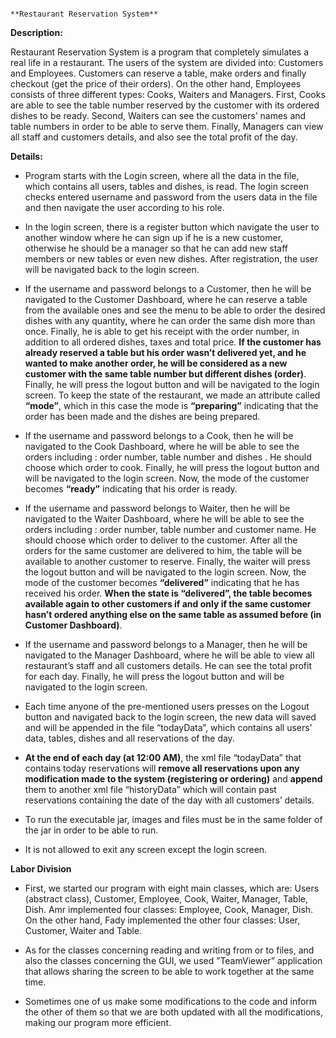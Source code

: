                                                                         **Restaurant Reservation System**

**Description:**

Restaurant Reservation System is a program that completely simulates a real life in a restaurant. The users of the system are divided into: Customers and 
Employees. Customers can reserve a table, make orders and finally checkout (get the price of their orders). On the other hand, Employees consists of three 
different types: Cooks, Waiters and Managers. First, Cooks are able to see the table number reserved by the customer with its ordered dishes to be ready. 
Second, Waiters can see the customers’ names and table numbers in order to be able to serve them. Finally, Managers can view all staff and customers 
details, and also see the total profit of the day.

**Details:**

*  	Program starts with the Login screen, where all the data in the file, which contains all users, tables and dishes, is read. The login screen checks 
    entered username and password from the users data in the file and then navigate the user according to his role.

*  	In the login screen, there is a register button which navigate the user to another window where he can sign up if he is a new customer, otherwise he 
    should be a manager so that he can add new staff members or new tables or even new dishes. After registration, the user will be navigated back to the 
    login screen.

*  	If the username and password belongs to a Customer, then he will be navigated to the Customer Dashboard, where he can reserve a table from the 
    available ones and see the menu to be able to order the desired dishes with any quantity, where he can order the same dish more than once. Finally, he 
    is able to get his receipt with the order number, in addition to all ordered dishes, taxes and total price. **If the customer has already reserved a 
    table but his order wasn’t delivered yet, and he wanted to make another order, he will be considered as a new customer with the same table number but 
    different dishes (order)**. Finally, he will press the logout button and will be navigated to the login screen. To keep the state of the restaurant, we
    made an attribute called **“mode”**, which in this case the mode is **“preparing”** indicating that the order has been made and the dishes are being
    prepared.

*  	If the username and password belongs to a Cook, then he will be navigated to the Cook Dashboard, where he will be able to see the orders including : 
    order number, table number and dishes . He should choose which order to cook. Finally, he will press the logout button and will be navigated to the 
    login screen. Now, the mode of the customer becomes **“ready”** indicating that his order is ready.

*  	If the username and password belongs to Waiter, then he will be navigated to the Waiter Dashboard, where he will be able to see the orders including :
    order number, table number and customer name. He should choose which order to deliver to the customer. After all the orders for the same customer are 
    delivered to him, the table will be available to another customer to reserve. Finally, the waiter will press the logout button and will be navigated 
    to the login screen. Now, the mode of the customer becomes **“delivered”** indicating that he has received his order. **When the state is “delivered”, 
    the table becomes available again to other customers if and only if the same customer hasn’t ordered anything else on the same table as assumed before 
    (in Customer Dashboard)**.

*  	If the username and password belongs to a Manager, then he will be navigated to the Manager Dashboard, where he will be able to view all restaurant’s 
    staff and all customers details. He can see the total profit for each day. Finally, he will press the logout button and will be navigated to the login 
    screen.

*  	Each time anyone of the pre-mentioned users presses on the Logout button and navigated back to the login screen, the new data will saved and will be
    appended in the file “todayData”, which contains all users’ data, tables, dishes and all reservations of the day.

*  	**At the end of each day (at 12:00 AM)**, the xml file “todayData” that contains today reservations will **remove all reservations upon any
  	modification made to the system (registering or ordering)** and **append** them to another xml file “historyData” which will contain past reservations 
  	containing the date of the day with all customers’ details.
    
*  	To run the executable jar, images and files must be in the same folder of the jar in order to be able to run.

*  	It is not allowed to exit any screen except the login screen.

**Labor Division**

*  	First, we started our program with eight main classes, which are: Users (abstract class), Customer, Employee, Cook, Waiter, Manager, Table, Dish. 
    Amr implemented four classes: Employee, Cook, Manager, Dish. On the other hand, Fady implemented the other four classes: User, Customer, Waiter and 
    Table.

*  	As for the classes concerning reading and writing from or to files, and also the classes concerning the GUI, we used ”TeamViewer” application that 
    allows sharing the screen to be able to work together at the same time.

*  	Sometimes one of us make some modifications to the code and inform the other of them so that we are both updated with all the modifications, making our
    program more efficient.

